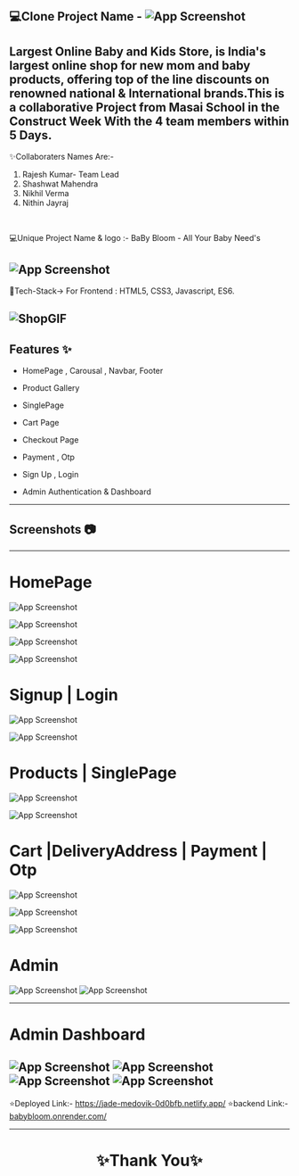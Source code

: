  💻Clone Project Name -  ![App Screenshot](https://cdn.fcglcdn.com/brainbees/images/n/fc_logo.png)
---

Largest Online Baby and Kids Store, is India's largest online shop for new mom and baby products, offering top of the line discounts on renowned national & International brands.This is a collaborative Project from Masai School in the Construct Week With the 4 team members within 5 Days.
---
✨Collaboraters Names Are:-

1. Rajesh Kumar- Team Lead
2. Shashwat Mahendra 
3. Nikhil Verma
4. Nithin Jayraj

<br>

💻Unique Project Name & logo :- BaBy Bloom - All Your Baby Need's 

![App Screenshot](https://imgur.com/DhYrsE1.png)
---
 💫Tech-Stack->
For Frontend : HTML5, CSS3, Javascript, ES6.


![ShopGIF](https://user-images.githubusercontent.com/107506646/212536696-9a20e11e-85cb-44f8-bd54-6541856b8348.gif)
---
## Features ✨

- HomePage , Carousal  , Navbar, Footer

- Product Gallery

- SinglePage

- Cart Page

- Checkout Page

- Payment , Otp

- Sign Up , Login 

- Admin Authentication & Dashboard

---
## Screenshots 📷
---

# HomePage

![App Screenshot](https://i.postimg.cc/rm50MZQz/Screenshot-2023-02-26-145942.png)

![App Screenshot](https://i.postimg.cc/4NWKf9bv/Screenshot-2023-02-26-150305.png)

![App Screenshot](https://i.postimg.cc/zvJnM18q/Screenshot-2023-02-26-152209.png)

![App Screenshot](https://i.postimg.cc/XNcLgs4V/Screenshot-2023-02-26-152111.png)

# Signup | Login

![App Screenshot](https://i.postimg.cc/pXT7Sw0W/Screenshot-2023-02-26-145831.png)

![App Screenshot](https://i.postimg.cc/8PX5QVNt/Screenshot-2023-02-26-150225.png)

# Products | SinglePage

![App Screenshot](https://i.postimg.cc/wB6bhnsY/Screenshot-2023-02-26-145905.png)

![App Screenshot](https://i.postimg.cc/kXHTVB78/Screenshot-2023-02-26-152813.png)

# Cart |DeliveryAddress | Payment | Otp

![App Screenshot](https://i.postimg.cc/jdBb4qs0/Screenshot-2023-02-26-150042.png)

![App Screenshot]()

![App Screenshot]()

# Admin 

![App Screenshot](https://i.postimg.cc/d388NtzH/Screenshot-2023-02-26-150115.png)
![App Screenshot](https://i.postimg.cc/m2nbpNyn/Screenshot-2023-02-26-150016.png)

---
# Admin Dashboard
![App Screenshot](https://i.postimg.cc/Hn9CYXqQ/Screenshot-2023-02-26-152443.png)
![App Screenshot](https://i.postimg.cc/7ZswJ1f9/Screenshot-2023-02-26-152548.png)
![App Screenshot]()
![App Screenshot]()
---
⭐Deployed Link:- https://jade-medovik-0d0bfb.netlify.app/
⭐backend Link:- [babybloom.onrender.com/](https://babybloom.onrender.com/)


----
<h1 align="center">✨Thank You✨</h1>
